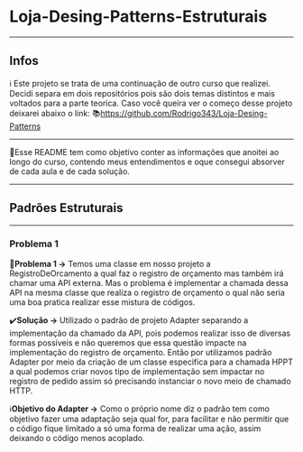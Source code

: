 # Loja-Desing-Patterns-Estruturais

---
## Infos

:information_source: Este projeto se trata de uma continuação de outro curso que realizei. Decidi separa em dois repositórios pois são dois temas distintos e mais voltados para a parte teorica. Caso você queira ver o começo desse projeto deixarei abaixo o link:
:books:https://github.com/Rodrigo343/Loja-Desing-Patterns

---
:dart:Esse README tem como objetivo conter as informações que anoitei ao longo do curso, contendo meus entendimentos e oque consegui absorver de cada aula e de cada solução.

---
## Padrões Estruturais
---

### Problema 1

:red_circle:**Problema 1 →** Temos uma classe em nosso projeto a RegistroDeOrcamento a qual faz o registro de orçamento mas também irá chamar uma API externa. Mas o problema é implementar a chamada dessa API na mesma classe que realiza o registro de orçamento o qual não seria uma boa pratica realizar esse mistura de códigos.

:heavy_check_mark:**Solução →** Utilizado o padrão de projeto Adapter separando a implementação da chamado da API, pois podemos realizar isso de diversas formas possíveis e não queremos que essa questão impacte na implementação do registro de orçamento. Então por utilizamos padrão Adapter por meio da criação de um classe especifica para a chamada HPPT a qual podemos criar novos tipo de implementação sem impactar no registro de pedido assim só precisando instanciar o novo meio de chamado HTTP.

:information_source:**Objetivo do Adapter →** Como o próprio nome diz o padrão tem como objetivo fazer uma adaptação seja qual for, para facilitar e não permitir que o código fique limitado a só uma forma de realizar uma ação,  assim deixando o código menos acoplado.
